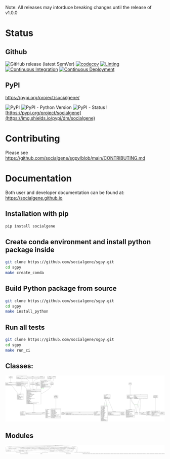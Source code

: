 Note: All releases may intorduce breaking changes until the release of v1.0.0

# Status

## Github

![GitHub release (latest SemVer)](https://img.shields.io/github/v/release/socialgene/sgpy) [![codecov](https://codecov.io/gh/socialgene/sgpy/branch/main/graph/badge.svg?token=8f8GCc4J3G)](https://codecov.io/gh/socialgene/sgpy) [![Linting](https://github.com/socialgene/sgpy/actions/workflows/linters.yml/badge.svg)](https://github.com/socialgene/sgpy/actions/workflows/linters.yml) [![Continuous Integration](https://github.com/socialgene/sgpy/actions/workflows/pr_ci.yml/badge.svg)](https://github.com/socialgene/sgpy/actions/workflows/pr_ci.yml) [![Continuous Deployment](https://github.com/socialgene/sgpy/actions/workflows/pypi_autodeploy_python.yml/badge.svg)](https://github.com/socialgene/sgpy/actions/workflows/pypi_autodeploy_python.yml)
## PyPI

https://pypi.org/project/socialgene/

![PyPI](https://img.shields.io/pypi/v/socialgene) ![PyPI - Python Version](https://img.shields.io/pypi/pyversions/socialgene) ![PyPI - Status](https://img.shields.io/pypi/status/socialgene) ![https://pypi.org/project/socialgene](https://img.shields.io/pypi/dm/socialgene)

# Contributing

Please see https://github.com/socialgene/sgpy/blob/main/CONTRIBUTING.md

# Documentation

Both user and developer documentation can be found at: <https://socialgene.github.io>

<!---
To create the UML diagram of the library:
```bash
pyreverse -o png -p sgpy socialgene
```
--->

## Installation with pip

```bash
pip install socialgene
```

## Create conda environment and install python package inside

```bash
git clone https://github.com/socialgene/sgpy.git
cd sgpy
make create_conda
```

## Build Python package from source

```bash
git clone https://github.com/socialgene/sgpy.git
cd sgpy
make install_python
```

## Run all tests

```bash
git clone https://github.com/socialgene/sgpy.git
cd sgpy
make run_ci
```


## Classes:
![classes](classes_sgpy.png)

## Modules
![modules](packages_sgpy.png)
